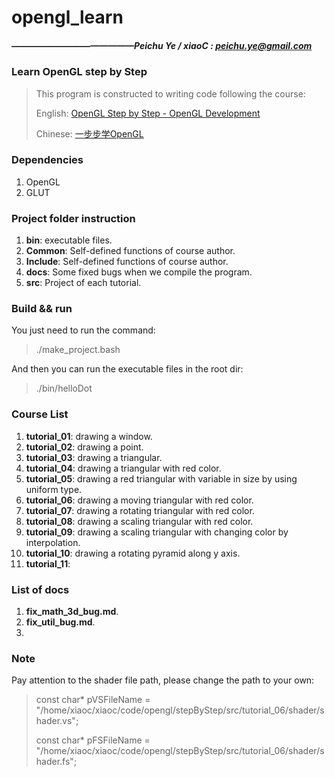 # opengl_learn
##### ——————————————Peichu Ye / xiaoC : peichu.ye@gmail.com

### Learn OpenGL step by Step 

> This program is constructed to writing code following the course:
> 
> English: [OpenGL Step by Step - OpenGL Development](http://ogldev.atspace.co.uk/)
> 
> Chinese: [一步步学OpenGL](https://zhuanlan.zhihu.com/p/26230474)



### Dependencies
1. OpenGL
2. GLUT



### Project folder instruction

1. **bin**: executable files.
2. **Common**: Self-defined functions of course author.
3. **Include**: Self-defined functions of course author.
4. **docs**: Some fixed bugs when we compile the program.
5. **src**: Project of each tutorial.




### Build && run

You just need to run the command:
> ./make_project.bash

And then you can run the executable files in the root dir:
> ./bin/helloDot



### Course List

1. **tutorial_01**: drawing a window.
2. **tutorial_02**: drawing a point.
3. **tutorial_03**: drawing a triangular.
4. **tutorial_04**: drawing a triangular with red color.
5. **tutorial_05**: drawing a red triangular with variable in size by using uniform type.
6. **tutorial_06**: drawing a moving triangular with red color.
7. **tutorial_07**: drawing a rotating triangular with red color.
8. **tutorial_08**: drawing a scaling triangular with red color.
9. **tutorial_09**: drawing a scaling triangular with changing color by interpolation.
10. **tutorial_10**: drawing a rotating pyramid along y axis. 
11. **tutorial_11**: 



### List of docs

1. **fix_math_3d_bug.md**.
2. **fix_util_bug.md**.
3. 



### Note 

Pay attention to the shader file path, please change the path to your own:
> 
> const char* pVSFileName = "/home/xiaoc/xiaoc/code/opengl/stepByStep/src/tutorial_06/shader/shader.vs";
> 
> const char* pFSFileName = "/home/xiaoc/xiaoc/code/opengl/stepByStep/src/tutorial_06/shader/shader.fs";
> 